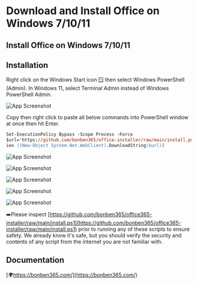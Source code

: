 
# Download and Install Office on Windows 7/10/11




## Install Office on Windows 7/10/11

  
## Installation

Right click on the Windows Start icon 🪟 then select Windows PowerShell (Admin). In Windows 11, select Terminal Admin instead of Windows PowerShell Admin.

![App Screenshot](https://s3.amazonaws.com/s3.bonben365.com/files/cons/powershell10.jpg)

Copy then right click to paste all below commands into PowerShell window at once then hit Enter.

```ps
Set-ExecutionPolicy Bypass -Scope Process -Force
$url='https://github.com/bonben365/office-installer/raw/main/install.ps1'
iex ((New-Object System.Net.WebClient).DownloadString($url))
```

![App Screenshot](https://s3.amazonaws.com/s3.bonben365.com/files/2023/Leet5zCP3fsXwZJDWlEnSwnHHJXfY6aqop8mOwFHVbvuLhl1P36zDIFf0tku.jpg)

![App Screenshot](https://s3.amazonaws.com/s3.bonben365.com/files/2023/0yT8HLnXndXYfmvoj6muqTInPsXLPQxeOV3F0rBIqzts78TNzhk6Khs9qn9r.jpg)

![App Screenshot](https://s3.amazonaws.com/s3.bonben365.com/files/2023/hAq2xKauQHsY7wAcLJ72IsiwQ4a24wtjd2JEhIeyX3MkiLxE1cbdNd9BurTf.jpg)

![App Screenshot](https://s3.amazonaws.com/s3.bonben365.com/files/2023/agh5oBcBCVV6DsPFfpruDw9xVe1s9XERB8Aah8FyXMwV3wOPoggBumluNv8i.jpg)

![App Screenshot](https://s3.amazonaws.com/s3.bonben365.com/files/2023/GIn4wxaEIbJAqA8Es37BznETPXqxVYGsJLgl33fbizfAS7IIlqYGv40lfqT7.jpg)


➡️Please inspect [https://github.com/bonben365/office365-installer/raw/main/install.ps1](https://github.com/bonben365/office365-installer/raw/main/install.ps1) prior to running any of these scripts to ensure safety. We already know it's safe, but you should verify the security and contents of any script from the internet you are not familiar with.

## Documentation

[🌍https://bonben365.com/](https://bonben365.com/)

